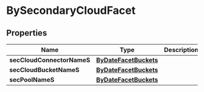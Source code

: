 

# BySecondaryCloudFacet

## Properties

Name | Type | Description | Notes
------------ | ------------- | ------------- | -------------
**secCloudConnectorNameS** | [**ByDateFacetBuckets**](ByDateFacetBuckets.md) |  |  [optional]
**secCloudBucketNameS** | [**ByDateFacetBuckets**](ByDateFacetBuckets.md) |  |  [optional]
**secPoolNameS** | [**ByDateFacetBuckets**](ByDateFacetBuckets.md) |  |  [optional]




